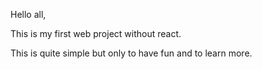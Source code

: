 Hello all,

This is my first web project without react. 

This is quite simple but only to have fun and to learn more.
